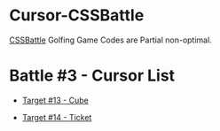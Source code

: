# Cursor-CSSBattle
[CSSBattle](https://cssbattle.dev/) Golfing Game Codes are
Partial non-optimal.

# Battle #3 - Cursor List 
+ [Target #13 - Cube](./19.Cube.md)

+ [Target #14 - Ticket](./20.Ticket.md)
